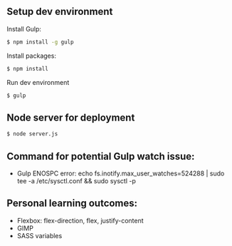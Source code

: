 ## Setup dev environment
Install Gulp:
```sh
$ npm install -g gulp
```

Install packages:
```sh
$ npm install
```

Run dev environment
```sh
$ gulp
```

## Node server for deployment
```sh
$ node server.js
```

## Command for potential Gulp watch issue:
- Gulp ENOSPC error: echo fs.inotify.max_user_watches=524288 | sudo tee -a /etc/sysctl.conf && sudo sysctl -p

## Personal learning outcomes:
- Flexbox: flex-direction, flex, justify-content
- GIMP
- SASS variables